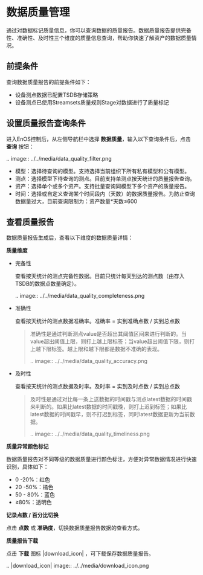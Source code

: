 # 数据质量管理
通过对数据标记质量信息，你可以查询数据的质量报告。数据质量报告提供完备性、准确性、及时性三个维度的质量信息查询，帮助你快速了解资产的数据质量情况。

## 前提条件
查询数据质量报告的前提条件如下：
- 设备测点数据已配置TSDB存储策略
- 设备测点已使用Streamsets质量规则Stage对数据进行了质量标记

## 设置质量报告查询条件
进入EnOS控制后，从左侧导航栏中选择 **数据质量**，输入以下查询条件后，点击 **查询** 按钮：

.. image:: ../../media/data_quality_filter.png

- 模型：选择待查询的模型。支持选择当前组织下所有私有模型和公有模型。
- 测点：选择模型下待查询的测点。目前支持单测点按天统计的质量报告查询。
- 资产：选择单个或多个资产。支持批量查询同模型下多个资产的质量报告。
- 时间：选择或自定义查询某个时间段内（天数）的数据质量报告。为防止查询数据量过大，目前查询限制为：资产数量*天数≤600

## 查看质量报告

数据质量报告生成后，查看以下维度的数据质量详情：

**质量维度**

- 完备性 

  查看按天统计的测点完备性数据。目前只统计每天到达的测点数（由存入TSDB的数据点数量确定）。

  .. image:: ../../media/data_quality_completeness.png

- 准确性 

  查看按天统计的测点数据准确率。准确率 = 实到准确点数 / 实到总点数

  > 准确性是通过判断测点value是否超出其阈值区间来进行判断的。当value超出阈值上限，则打上越上限标签；当value超出阈值下限，则打上越下限标签。越上限和越下限都是数据不准确的表现。
  >
  > .. image:: ../../media/data_quality_accuracy.png

- 及时性 

  查看按天统计的测点数据及时率。及时率 = 实到及时点数 / 实到总点数

  > 及时性是通过对比每一条上送数据的时间戳与测点latest数据的时间戳来判断的。如果比latest数据的时间戳晚，则打上迟到标签；如果比latest数据的时间戳早，则不打迟到标签，同时latest数据更新为当前数据。
  >
  > .. image:: ../../media/data_quality_timeliness.png

**质量异常颜色标记**

数据质量报告对不同等级的数据质量进行颜色标注，方便对异常数据情况进行快速识别，具体如下：

- 0 -20%：红色
- 20 -50%：橘色
- 50 - 80%：蓝色
- ≥80%：透明色

**记录点数 / 百分比切换**

点击 **点数** 或 **准确度**，切换数据质量报告数据的查看方式。

**质量报告下载**

点击 **下载** 图标 |download_icon| ，可下载保存数据质量报告。



.. |download_icon| image:: ../../media/download_icon.png

<!--end-->

